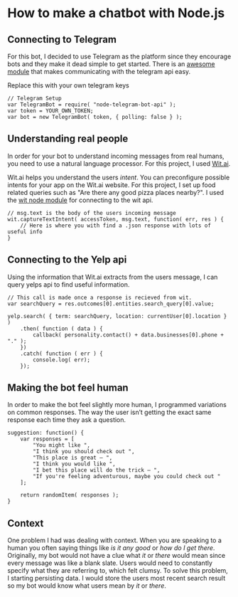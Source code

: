# How to make a chatbot with Node.js

## Connecting to Telegram
For this bot, I decided to use Telegram as the platform since they encourage bots and they make it dead simple to get started. There is an [awesome module](https://github.com/yagop/node-telegram-bot-api) that makes communicating with the telegram api easy. 

Replace this with your own telegram keys
```
// Telegram Setup
var TelegramBot = require( "node-telegram-bot-api" );
var token = YOUR_OWN_TOKEN;
var bot = new TelegramBot( token, { polling: false } );
```

## Understanding real people
In order for your bot to understand incoming messages from real humans, you need to use a natural language processor. For this project, I used [Wit.ai](http://wit.ai).

Wit.ai helps you understand the users *intent*. You can preconfigure possible intents for your app on the Wit.ai website. For this project, I set up food related queries such as "Are there any good pizza places nearby?". I used the [wit node module](https://github.com/wit-ai/node-wit) for connecting to the wit api.

```
// msg.text is the body of the users incoming message
wit.captureTextIntent( accessToken, msg.text, function( err, res ) {
	// Here is where you with find a .json response with lots of useful info
}
```

## Connecting to the Yelp api
Using the information that Wit.ai extracts from the users message, I can query yelps api to find useful information. 

```
// This call is made once a response is recieved from wit.
var searchQuery = res.outcomes[0].entities.search_query[0].value;

yelp.search( { term: searchQuery, location: currentUser[0].location } )
	.then( function ( data ) {
		callback( personality.contact() + data.businesses[0].phone + "." );
	})
	.catch( function ( err ) {
		console.log( err);
	});
``` 

## Making the bot feel human
In order to make the bot feel slightly more human, I programmed variations on common responses. The way the user isn’t getting the exact same response each time they ask a question. 

```
suggestion: function() {
	var responses = [
		"You might like ",
		"I think you should check out ",
		"This place is great — ",
		"I think you would like ",
		"I bet this place will do the trick — ",
		"If you're feeling adventurous, maybe you could check out "
	];

	return randomItem( responses );
}
```

## Context
One problem I had was dealing with context. When you are speaking to a human you often saying things like *is it any good* or *how do I get there*. Originally, my bot would not have a clue what *it* or *there* would mean since every message was like a blank slate. Users would need to constantly specify what they are referring to, which felt clumsy. To solve this problem, I starting persisting data. I would store the users most recent search result so my bot would know what users mean by *it* or *there*.